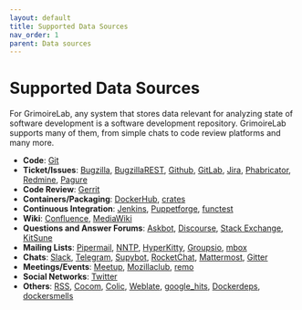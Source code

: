 ```yaml
---
layout: default
title: Supported Data Sources
nav_order: 1
parent: Data sources
---
```


# Supported Data Sources

For GrimoireLab, any system that stores data relevant for analyzing state of software development is a software development repository. GrimoireLab supports many of them, from simple chats to code review platforms and many more.

- <strong>Code</strong>: [Git](https://github.com/chaoss/grimoirelab-sirmordred#git-)
- <strong>Ticket/Issues</strong>: [Bugzilla](https://github.com/chaoss/grimoirelab-sirmordred#bugzilla-), [BugzillaREST](https://github.com/chaoss/grimoirelab-sirmordred#bugzillarest-), [Github](https://github.com/chaoss/grimoirelab-sirmordred#github-), [GitLab](https://github.com/chaoss/grimoirelab-sirmordred#gitlab-), [Jira](https://github.com/chaoss/grimoirelab-sirmordred#jira-), [Phabricator](https://github.com/chaoss/grimoirelab-sirmordred#phabricator-), [Redmine](https://github.com/chaoss/grimoirelab-sirmordred#redmine-), [Pagure](https://github.com/chaoss/grimoirelab-sirmordred#pagure-)
- <strong>Code Review</strong>: [Gerrit](https://github.com/chaoss/grimoirelab-sirmordred#gerrit-)
- <strong>Containers/Packaging</strong>: [DockerHub](https://github.com/chaoss/grimoirelab-sirmordred#dockerhub-), [crates](https://github.com/chaoss/grimoirelab-sirmordred#crates-)
- <strong>Continuous Integration</strong>: [Jenkins](https://github.com/chaoss/grimoirelab-sirmordred#jenkins-), [Puppetforge](https://github.com/chaoss/grimoirelab-sirmordred#puppetforge-), [functest](https://github.com/chaoss/grimoirelab-sirmordred#functest-)
- <strong>Wiki</strong>: [Confluence](https://github.com/chaoss/grimoirelab-sirmordred#confluence-), [MediaWiki](https://github.com/chaoss/grimoirelab-sirmordred#mediawiki-)
- <strong>Questions and Answer Forums</strong>: [Askbot](https://github.com/chaoss/grimoirelab-sirmordred#askbot-), [Discourse](https://github.com/chaoss/grimoirelab-sirmordred#discourse-), [Stack Exchange](https://github.com/chaoss/grimoirelab-sirmordred#stackexchange-), [KitSune](https://github.com/chaoss/grimoirelab-sirmordred#kitsune-)
- <strong>Mailing Lists</strong>: [Pipermail](https://github.com/chaoss/grimoirelab-sirmordred#pipermail-), [NNTP](https://github.com/chaoss/grimoirelab-sirmordred#nntp-), [HyperKitty](https://github.com/chaoss/grimoirelab-sirmordred#hyperkitty-), [Groupsio](https://github.com/chaoss/grimoirelab-sirmordred#groupsio-), [mbox](https://github.com/chaoss/grimoirelab-sirmordred#mbox-)
- <strong>Chats</strong>: [Slack](https://github.com/chaoss/grimoirelab-sirmordred#slack-), [Telegram](https://github.com/chaoss/grimoirelab-sirmordred#telegram-), [Supybot](https://github.com/chaoss/grimoirelab-sirmordred#supybot-), [RocketChat](https://github.com/chaoss/grimoirelab-sirmordred#rocketchat-), [Mattermost](https://github.com/chaoss/grimoirelab-sirmordred#mattermost-), [Gitter](https://github.com/chaoss/grimoirelab-sirmordred#gitter-)
- <strong>Meetings/Events</strong>: [Meetup](https://github.com/chaoss/grimoirelab-sirmordred#meetup-), [Mozillaclub](https://github.com/chaoss/grimoirelab-sirmordred#mozillaclub-), [remo](https://github.com/chaoss/grimoirelab-sirmordred#remo-)
- <strong>Social Networks</strong>: [Twitter](https://github.com/chaoss/grimoirelab-sirmordred#twitter-)
- <strong>Others</strong>: [RSS](https://github.com/chaoss/grimoirelab-sirmordred#rss-), [Cocom](https://github.com/chaoss/grimoirelab-sirmordred#cocom-), [Colic](https://github.com/chaoss/grimoirelab-sirmordred#colic-), [Weblate](https://github.com/chaoss/grimoirelab-sirmordred#weblate-), [google_hits](https://github.com/chaoss/grimoirelab-sirmordred#google_hits-), [Dockerdeps](https://github.com/chaoss/grimoirelab-sirmordred#dockerdeps-), [dockersmells](https://github.com/chaoss/grimoirelab-sirmordred#dockersmells-)
